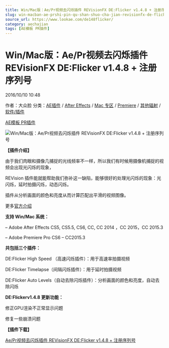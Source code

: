 ```yaml
---
title: Win/Mac版：Ae/Pr视频去闪烁插件 REVisionFX DE:Flicker v1.4.8 + 注册序列号
slug: win-macban-ae-prshi-pin-qu-shan-shuo-cha-jian-revisionfx-de-flicker-v1-4-8-zhu-ce-xu-lie-hao
source_url: https://www.lookae.com/de148flicker/
category: aechajian
tags: [AE模板 PR插件]
---
```

# Win/Mac版：Ae/Pr视频去闪烁插件 REVisionFX DE:Flicker v1.4.8 + 注册序列号

2016/10/10 10:48

作者：大众脸
分类：[AE插件](https://www.lookae.com/after-effects/aechajian/) / [After Effects](https://www.lookae.com/after-effects/) / [Mac 专区](https://www.lookae.com/mac-osx/) / [Premiere](https://www.lookae.com/qitarjcj/premierezy/) / [其他辐射](https://www.lookae.com/others/) / [软件/插件](https://www.lookae.com/qitarjcj/)

[AE模板 PR插件](https://www.lookae.com/tag/ae%e6%a8%a1%e6%9d%bf-pr%e6%8f%92%e4%bb%b6/)

![Win/Mac版：Ae/Pr视频去闪烁插件 REVisionFX DE:Flicker v1.4.8 + 注册序列号](https://www.lookae.com/wp-content/uploads/2014/11/Flicker12.jpg "Win/Mac版：Ae/Pr视频去闪烁插件 REVisionFX DE:Flicker v1.4.8 + 注册序列号-LookAE.com")

**【插件介绍】**

由于我们肉眼和摄像几捕捉的光线频率不一样，所以我们有时候用摄像机捕捉的视频会出现光闪烁的现象，

REVision 插件能就能帮助我们弥补这一缺陷，能够很好的处理光闪烁的现象：光闪烁，延时拍摄闪烁，动态闪烁。

插件从分析画面的颜色和亮度从而计算匹配出平滑的视频图像。

更多[官方介绍](http://www.revisionfx.com/products/deflicker/overview/)

**支持 Win/Mac 系统：**

– Adobe After Effects CS5, CS5.5, CS6, CC, CC 2014 ，CC 2015，CC 2015.3

– Adobe Premiere Pro CS6 – CC2015.3

**共包括三个插件：**

DE:Flicker High Speed （高速闪烁插件）：用于高速率拍摄视频

DE:Flicker Timelapse（间隔闪烁插件）：用于延时拍摄视频

DE:Flicker Auto Levels（自动去除闪烁插件）：分析画面的颜色和亮度，自动去除闪烁

**DE:Flickerv1.4.8 更新功能：**

修正GPU渲染不正常显示问题

修复一些崩溃问题

**【插件下载】**

[Ae/Pr视频去闪烁插件 REVisionFX DE:Flicker v1.4.8 + 注册序列号](http://lookae.ctfile.com/fs/9tO158199991)
